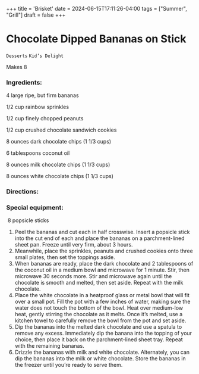 +++
title = 'Brisket'
date = 2024-06-15T17:11:26-04:00
tags = ["Summer", "Grill"]
draft = false
+++
# Chocolate Dipped Bananas on Stick

`Desserts` `Kid’s Delight`

Makes 8

### **Ingredients:**

4 large ripe, but firm bananas

1/2 cup rainbow sprinkles

1/2 cup finely chopped peanuts

1/2 cup crushed chocolate sandwich cookies

8 ounces dark chocolate chips (1 1/3 cups)

6 tablespoons coconut oil

8 ounces milk chocolate chips (1 1/3 cups)

8 ounces white chocolate chips (1 1/3 cups)

### **Directions:**

### Special equipment:

 8 popsicle sticks

1. Peel the bananas and cut each in half crosswise. Insert a popsicle stick into the cut end of each and place the bananas on a parchment-lined sheet pan. Freeze until very firm, about 3 hours.
2. Meanwhile, place the sprinkles, peanuts and crushed cookies onto three small plates, then set the toppings aside.
3. When bananas are ready, place the dark chocolate and 2 tablespoons of the coconut oil in a medium bowl and microwave for 1 minute. Stir, then microwave 30 seconds more. Stir and microwave again until the chocolate is smooth and melted, then set aside. Repeat with the milk chocolate.
4. Place the white chocolate in a heatproof glass or metal bowl that will fit over a small pot. Fill the pot with a few inches of water, making sure the water does not touch the bottom of the bowl. Heat over medium-low heat, gently stirring the chocolate as it melts. Once it’s melted, use a kitchen towel to carefully remove the bowl from the pot and set aside.
5. Dip the bananas into the melted dark chocolate and use a spatula to remove any excess. Immediately dip the banana into the topping of your choice, then place it back on the parchment-lined sheet tray. Repeat with the remaining bananas.
6. Drizzle the bananas with milk and white chocolate. Alternately, you can dip the bananas into the milk or white chocolate. Store the bananas in the freezer until you’re ready to serve them.
